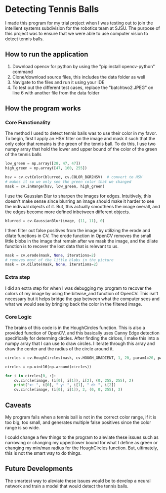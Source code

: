 # Detecting Tennis Balls

I made this program for my trial project when I was testing out to join
the intellient systems subdivision for the robotics team at SJSU. The purpose
of this project was to ensure that we were able to use computer vision to detect
tennis balls.

## How to run the application

1. Download opencv for python by using the "pip install opencv-python" command
2. Clone/download source files, this includes the data folder as well
3. Navigate to the files and run it using your IDE
4. To test out the different test cases, replace the "batchtwo2.JPEG" on line 6
   with another file from the data folder

## How the program works

### Core Functionality

The method I used to detect tennis balls was to use their color in my favor.
To begin, first I apply an HSV filter on the image and mask it such that the
only color that remains is the green of the tennis ball. To do this, I use two
numpy array that hold the lower and upper bound of the color of the green of the
tennis balls

```Python
low_green = np.array([28, 47, 47])
high_green = np.array([47, 160, 255])

hsv = cv.cvtColor(blurred, cv.COLOR_BGR2HSV)  # convert to HSV
# makes it so we only see the green color that we changed
mask = cv.inRange(hsv, low_green, high_green)
```

I use the Gaussian Blur to sharpen the images for edges. Intuitively, this
doesn't make sense since blurring an image should make it harder to see the
indivual objects of it. But, this actually smoothens the image overall, and the
edges become more defined inbetween different objects.

```Python
blurred = cv.GaussianBlur(image, (11, 11), 0)
```

I then filter out false positives from the image by utilizing the erode and
dilate functions in CV. The erode function in OpenCV removes the small little
blobs in the image that remain after we mask the image, and the dilate function
is to recover the lost data that is relevant to us.

```Python
mask = cv.erode(mask, None, iterations=2)
# removes most of the little blobs in the picture
mask = cv.dilate(mask, None, iterations=2)
```

### Extra step

I did an extra step for when I was debugging my program to recover the colors of
my image by using the bitwise_and function of OpenCV. This isn't necessary but
it helps bridge the gap between what the computer sees and what we would see
by bringing back the color in the filtered image.

### Core Logic

The brains of this code is in the HoughCircles function. This is also a provided
function of OpenCV, and this basically uses Canny Edge detection specifically
for determing circles. After finding the cirlces, I make this into a numpy
array that I can use to draw circles. I iterate through this array and draw the
center and the radius of the circle around it.

```Python
circles = cv.HoughCircles(mask, cv.HOUGH_GRADIENT, 1, 20, param1=20, param2=10, minRadius=0, maxRadius=100)

circles = np.uint16(np.around(circles))

for i in circles[0, :]:
    cv.circle(image, (i[0], i[1]), i[2], (0, 255, 255), 2)
    print("x: ", i[0], " y: ", i[1], " d: ", i[2])
    cv.circle(image, (i[0], i[1]), 2, (0, 0, 255), 3)
```

## Caveats

My program fails when a tennis ball is not in the correct color range, if it is
too big, too small, and generates multiple false positives since the color range
is so wide.

I could change a few things to the program to aleviate these issues such as
narrowing or changing my upper/lower bound for what I define as green or
changing my min/max radius for the HoughCircles function. But, ultimately, this
is not the smart way to do things.

## Future Developments

The smartest way to aleviate these issues would be to develop a neural network
and train a model that would detect the tennis balls.
